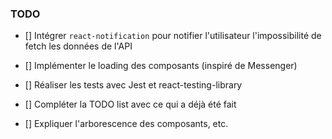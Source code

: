 ### TODO

- [] Intégrer `react-notification` pour notifier l'utilisateur l'impossibilité de fetch les données de l'API
- [] Implémenter le loading des composants (inspiré de Messenger)
- [] Réaliser les tests avec Jest et react-testing-library

- [] Compléter la TODO list avec ce qui a déjà été fait
- [] Expliquer l'arborescence des composants, etc.
